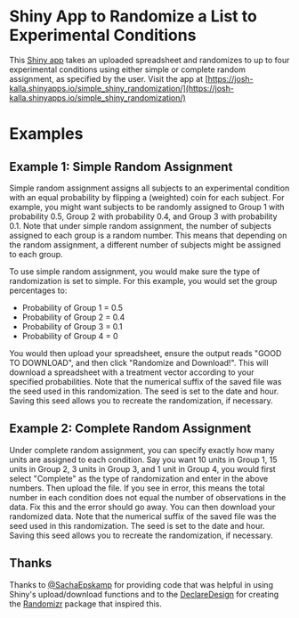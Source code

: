 # Shiny App to Randomize a List to Experimental Conditions
This [Shiny app](https://josh-kalla.shinyapps.io/simple_shiny_randomization/) takes an uploaded spreadsheet and randomizes to up to four experimental conditions using either simple or complete random assignment, as specified by the user. Visit the app at [https://josh-kalla.shinyapps.io/simple_shiny_randomization/](https://josh-kalla.shinyapps.io/simple_shiny_randomization/)

# Examples

## Example 1: Simple Random Assignment

Simple random assignment assigns all subjects to an experimental condition with an equal probability by flipping a (weighted) coin for each subject. For example, you might want subjects to be randomly assigned to Group 1 with probability 0.5, Group 2 with probability 0.4, and Group 3 with probability 0.1. Note that under simple random assignment, the number of subjects assigned to each group is a random number. This means that depending on the random assignment, a different number of subjects might be assigned to each group.

To use simple random assignment, you would make sure the type of randomization is set to simple. For this example, you would set the group percentages to:

- Probability of Group 1 = 0.5
- Probability of Group 2 = 0.4
- Probability of Group 3 = 0.1
- Probability of Group 4 = 0

You would then upload your spreadsheet, ensure the output reads "GOOD TO DOWNLOAD", and then click "Randomize and Download!". This will download a spreadsheet with a treatment vector according to your specified probabilities. Note that the numerical suffix of the saved file was the seed used in this randomization. The seed is set to the date and hour. Saving this seed allows you to recreate the randomization, if necessary.


## Example 2: Complete Random Assignment

Under complete random assignment, you can specify exactly how many units are assigned to each condition. Say you want 10 units in Group 1, 15 units in Group 2, 3 units in Group 3, and 1 unit in Group 4, you would first select "Complete" as the type of randomization and enter in the above numbers. Then upload the file. If you see in error, this means the total number in each condition does not equal the number of observations in the data. Fix this and the error should go away. You can then download your randomized data. Note that the numerical suffix of the saved file was the seed used in this randomization. The seed is set to the date and hour. Saving this seed allows you to recreate the randomization, if necessary.

## Thanks
Thanks to [@SachaEpskamp](https://gist.github.com/SachaEpskamp/5796467) for providing code that was helpful in using Shiny's upload/download functions and to the [DeclareDesign](http://declaredesign.org/) for creating the [Randomizr](https://github.com/DeclareDesign/randomizr) package that inspired this. 
